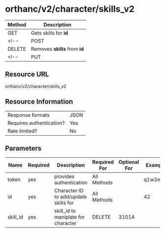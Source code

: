 # orthanc/v2/character/skills_v2

| Method | Description                            |
| ------ | -------------------------------------- |
| GET    | Gets skills for **id**                 |
<!-- | POST   | Adds **skills** for **id**             | -->
| DELETE | Removes **skills** from **id**         |
<!-- | PUT    | Replaces value of **skills** on **id** | -->

## Resource URL
orthanc/v2/character/skills_v2

## Resource Information
|                          |      |
| ------------------------ | ---- |
| Response formats         | JSON |
| Requires authentication? | Yes  |
| Rate limited?            | No   |

## Parameters
| Name     | Required | Description                           | Required For | Optional For | Example  |
| -------- | -------- | ------------------------------------- | ------------ | ------------ | -------- |
| token    | yes      | provides authentication               | All Methods  |              | q1w2e3r4 |
| id       | yes      | Character ID to add/update skills for | All Methods  |              | 42       |
| skill_id | yes      | skill_id to maniplate for character   | DELETE       | 31014        |          |



